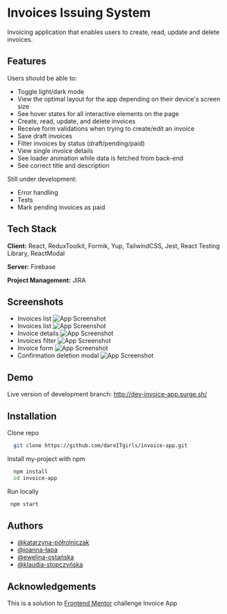 
# Invoices Issuing System

Invoicing application that enables users to create, read, update and delete invoices.


## Features

Users should be able to:

- Toggle light/dark mode
- View the optimal layout for the app depending on their device's screen size
- See hover states for all interactive elements on the page
- Create, read, update, and delete invoices
- Receive form validations when trying to create/edit an invoice
- Save draft invoices
- Filter invoices by status (draft/pending/paid)
- View single invoice details
- See loader animation while data is fetched from back-end
- See correct title and description

Still under development:

- Error handling
- Tests
- Mark pending invoices as paid


## Tech Stack

**Client:** React, ReduxToolkit, Formik, Yup, TailwindCSS, Jest, React Testing Library, ReactModal

**Server:** Firebase

**Project Management:** JIRA


## Screenshots
- Invoices list
![App Screenshot](https://lh3.googleusercontent.com/pw/AIL4fc_zY6z_O2gLokW4GzEYDX7vCVgm67frvttGF7KcYXg0Ez1Mnw9_QmSgBWlTGTkBjvdO71_U76OxaLlxyRermeyrLh5smv3QqOg7b5AyztzEBVE--g=w2400)
- Invoices list
![App Screenshot](https://lh3.googleusercontent.com/pw/AIL4fc_UvNPGQGDTI_YuV50aVEiA60p3_GN7HgR5t9lXDqrsA3a3jzZuwn0Xzun8Xg21FkxrHnhVldlx5uO_TaMVh0DXv9caEH5C2Raxe9Ls-vhWJOH6mg=w2400)
- Invoice details
![App Screenshot](https://lh3.googleusercontent.com/pw/AIL4fc863oWIgGTwqDi01gO0gCR9WJjdz0JFkpxIpsMsUCbA--OJOkIQQfFy36o8JY93uqbfSkSWN8AdD0BN3RMNsFu01CQBoZZbN4ad2nhga0HTHbT0YA=w2400)
- Invoices filter
![App Screenshot](https://lh3.googleusercontent.com/pw/AIL4fc921GKB7Sk9ElkB895XBxdiJaMIOf4yy6sJhQr5PuYZbeiRKOrMUyB6oHHixcGBMgL7cl__5QrdtiGWI6deZK66pk2j7Q1GQdxWjXxoBGmzYfJsxA=w2400)
- Invoice form
![App Screenshot](https://lh3.googleusercontent.com/pw/AIL4fc8ygcqsZKY99eD-hGlw-za4Zlv4xpgw3j3jWqLwafavXwxVEr2h8Oeyx1zHS4IwZVJIhO_xSbLl__hWHF01VNp4KAoH_gwsdFQTwbrvnNqRynIBMQ=w2400)
- Confirmation deletion modal
![App Screenshot](https://lh3.googleusercontent.com/pw/AIL4fc_9mofcoEOA6bdl-JYbtPK4W7K4ZZ2-c3mx0BPyBuq48Q-g-StZvvZzJcVDBMgmQnXKvanUc-kLiFEJ2uzDo3RWMUcJUQP_GBWH_keoTZNxUg7s4g=w2400)


## Demo

Live version of development branch: http://dev-invoice-app.surge.sh/


## Installation

Clone repo

```bash
  git clone https://github.com/dareITgirls/invoice-app.git
```

Install my-project with npm

```bash
  npm install
  cd invoice-app
```

Run locally

```bash
 npm start
```
    
## Authors

- [@katarzyna-półrolniczak](https://www.github.com/pizgo)
- [@joanna-łapa](https://www.github.com/JoannaLapa)
- [@ewelina-ostańska](https://www.github.com/Ewelina-EN)
- [@klaudia-stopczyńska](https://www.github.com/k-stopczynska)
## Acknowledgements
This is a solution to 
[Frontend Mentor](https://www.frontendmentor.io/home)
 challenge Invoice App


